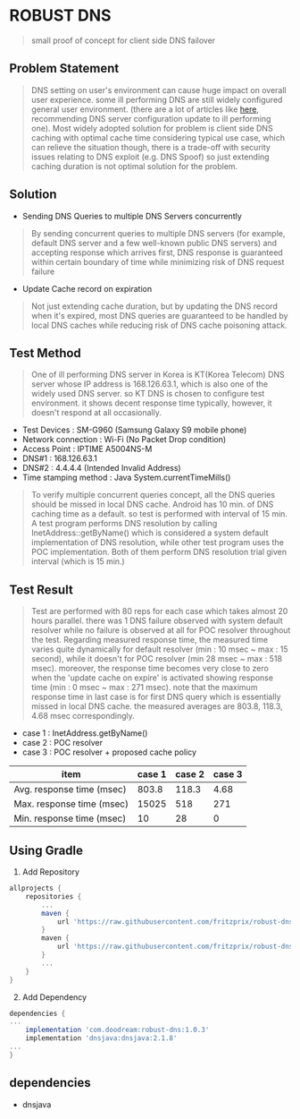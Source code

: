 # ROBUST DNS
> small proof of concept for client side DNS failover 
 
## Problem Statement 
> DNS setting on user's environment can cause huge impact on overall user experience. some ill performing DNS are still 
widely configured general user environment. (there are a lot of articles like [here](https://blog.naver.com/star-com/221481249044), recommending DNS server configuration update to ill performing one). 
Most widely adopted solution for problem is client side DNS caching with optimal cache time considering typical use case, which can relieve the situation though, there is a trade-off with security issues relating to DNS exploit (e.g. DNS Spoof)
so just extending caching duration is not optimal solution for the problem. 

 

## Solution
- Sending DNS Queries to multiple DNS Servers concurrently
> By sending concurrent queries to multiple DNS servers (for example, default DNS server and a few well-known public DNS servers) and accepting response which arrives first, DNS response is guaranteed within certain boundary of time while minimizing 
risk of DNS request failure  
- Update Cache record on expiration
> Not just extending cache duration, but by updating the DNS record when it's expired, most DNS queries are guaranteed to be handled by local DNS caches while reducing risk of DNS cache poisoning attack. 

## Test Method 
> One of ill performing DNS server in Korea is KT(Korea Telecom) DNS server whose IP address is 168.126.63.1, which is also one of the widely used DNS server. 
so KT DNS is chosen to configure test environment. it shows decent response time typically, however, it doesn't respond at all occasionally. 
- Test Devices : SM-G960 (Samsung Galaxy S9 mobile phone)
- Network connection : Wi-Fi (No Packet Drop condition)
- Access Point : IPTIME A5004NS-M
- DNS#1 : 168.126.63.1 
- DNS#2 : 4.4.4.4 (Intended Invalid Address)
- Time stamping method : Java System.currentTimeMills() 

> To verify multiple concurrent queries concept, all the DNS queries should be missed in local DNS cache. Android has 10 min. of DNS caching time as a default. so test is performed with interval of 15 min.
A test program performs DNS resolution by calling InetAddress::getByName() which is considered a system default implementation of DNS resolution, while other test program uses the POC implementation. Both of them perform DNS resolution trial given interval (which is 15 min.)  
 
## Test Result 
> Test are performed with 80 reps for each case which takes almost 20 hours parallel. there was 1 DNS failure observed with system default resolver while no failure is observed at all for POC resolver throughout the test.
Regarding measured response time, the measured time varies quite dynamically for default resolver (min : 10 msec ~ max : 15 second), while it doesn't for POC resolver (min 28 msec ~ max : 518 msec).
moreover, the response time becomes very close to zero when the 'update cache on expire' is activated showing response time (min : 0 msec ~ max : 271 msec). note that the maximum response time in last case is for first DNS query which is essentially missed in local DNS cache.
the measured averages are 803.8, 118.3, 4.68 msec correspondingly.
- case 1 : InetAddress.getByName()
- case 2 : POC resolver 
- case 3 : POC resolver + proposed cache policy

| item  | case 1  |  case 2  |  case 3  |
|---|---|---|---|
| Avg. response time (msec)  | 803.8 | 118.3  |  4.68  |
| Max. response time (msec)  | 15025  | 518  | 271  |
| Min. response time (msec)  | 10  |  28 |  0 |
 
 


## Using Gradle
1. Add Repository
```groovy
allprojects {
    repositories {
        ...
        maven {
            url 'https://raw.githubusercontent.com/fritzprix/robust-dns/releases'
        }
        maven {
            url 'https://raw.githubusercontent.com/fritzprix/robust-dns/snapshots'
        }
        ...
    }
}
```
2. Add Dependency
```groovy
dependencies {
...
    implementation 'com.doodream:robust-dns:1.0.3'
    implementation 'dnsjava:dnsjava:2.1.8'
...
}
```

## dependencies 
 - dnsjava